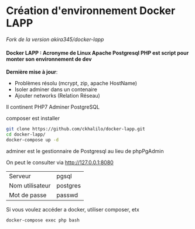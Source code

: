 Création d'environnement Docker LAPP
====

*Fork de la version akira345/docker-lapp*

#### Docker LAPP : Acronyme de Linux Apache Postgresql PHP est script pour monter son environnement de dev

__Dernière mise à jour__: 
* Problèmes résolu (mcrypt, zip, apache HostName)
* Isoler adminer dans un contenaire
* Ajouter networks (Relation Réseau)


Il continent PHP7 Adminer PostgreSQL

composer est installer 

```bash
git clone https://github.com/ckhalilo/docker-lapp.git
cd docker-lapp/
docker-compose up -d
```

adminer est le gestionnaire de Postgresql au lieu de phpPgAdmin

On peut le consulter via http://127.0.0.1:8080

|    |    |
|---------|---------|
|Serveur|pgsql|
|Nom utilisateur|postgres|
|Mot de passe|passwd|

Si vous voulez accéder a docker, utiliser composer, etx

```bash
docker-compose exec php bash
```


